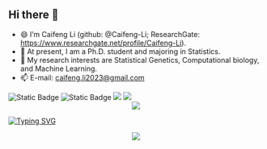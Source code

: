 ## Hi there 👋

<!--
**Caifeng-Li/Caifeng-Li** is a ✨ _special_ ✨ repository because its `README.md` (this file) appears on your GitHub profile.

Here are some ideas to get you started:

- 🔭 I’m currently working on ...
- 🌱 I’m currently learning ...
- 👯 I’m looking to collaborate on ...
- 🤔 I’m looking for help with ...
- 💬 Ask me about ...
- 📫 How to reach me: ...
- 😄 Pronouns: ...
- ⚡ Fun fact: ...
-->
- 😄 I’m Caifeng Li (github: @Caifeng-Li; ResearchGate: https://www.researchgate.net/profile/Caifeng-Li).
- 💞️ At present, I am a Ph.D. student and majoring in Statistics.
- 🌱 My research interests are Statistical Genetics, Computational biology, and Machine Learning.
- 📫 E-mail: caifeng.li2023@gmail.com

<span align="center"> 
  <img alt="Static Badge" src="https://img.shields.io/badge/R-%2342b883?style=flat-square&logo=R&logoColor=%23fff"> 
  <img alt="Static Badge" src="https://img.shields.io/badge/Python-%230072b3?style=flat-square&logo=Python&logoColor=%23fff"> 
  <img src="https://img.shields.io/badge/-SQL-F7DF1E?style=flat-square&logo=sql&logoColor=white" /> 
  <img src="https://img.shields.io/badge/-Linux-E34F26?style=flat-square&logo=linux&logoColor=white" /> 
</span>


<div align="center">
  <img src="https://github-readme-stats.vercel.app/api?username=Caifeng-Li&show_icons=true&theme=radical" /> 
</div>

<a href="https://git.io/typing-svg"><img src="https://readme-typing-svg.herokuapp.com?font=Fira+Code&weight=600&size=21&pause=1000&color=F71CB4&center=true&vCenter=true&multiline=true&width=2000&height=60&lines=The+only+thing+we+have+to+fear+is+fear+itself+-+nameless%2C+unreasoning%2C+unjustified+terror+which+paralyzes+needed+efforts+to+convert+retreat+into+advance." alt="Typing SVG" /></a>

<div align="center">
  <img src="https://github-readme-stats.vercel.app/api/top-langs/?username=Caifeng-Li&layout=compact&langs_count=6&text_color=000&icon_color=fff&theme=graywhite" />
</div>

